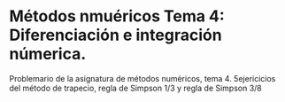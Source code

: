 # Métodos nmuéricos Tema 4: Diferenciación e integración númerica.
Problemario de la asignatura de métodos numéricos, tema 4. 5ejericicios del método de trapecio, regla de Simpson 1/3 y regla de Simpson 3/8
